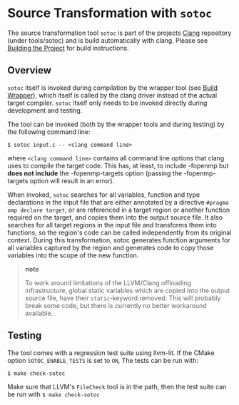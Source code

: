 # Source Transformation with `sotoc`

The source transformation tool `sotoc` is part of the projects [Clang](https://git.rwth-aachen.de/NEC-RWTH-Projects/clang) repository (under tools/sotoc) and is build automatically with clang. Please see [Building the Project](building.md) for build instructions.

## Overview

`sotoc` itself is invoked during compilation by the wrapper tool (see [Build Wrapper](build_wrapper.md)), which itself is called by the clang driver instead of the actual target compiler. `sotoc` itself only needs to be invoked directly during development and testing.

The tool can be invoked (both by the wrapper tools and during testing) by the following command line:

``` {.sourceCode .console}
$ sotoc input.c -- <clang command line>
```

where `<clang command line>` contains all command line options that clang uses to compile the target code. This has, at least, to include -fopenmp but **does not include** the -fopenmp-targets option (passing the -fopenmp-targets option will result in an error).

When invoked, `sotoc` searches for all variables, function and type declarations in the input file that are either annotated by a directive `#pragma omp declare target`, or are referenced in a target region or another function required on the target, and copies them into the output source file. It also searches for all target regions in the input file and transforms them into functions, so the region's code can be called independently from its original context. During this transformation, sotoc generates function arguments for all variables captured by the region and generates code to copy those variables into the scope of the new function.

> **note**
>
> To work around limitations of the LLVM/Clang offloading  
> infrastructure, global static variables which are copied into the output source file, have their `static`-keyword removed. This will probably break some code, but there is currently no better workaround available.
>

## Testing

The tool comes with a regression test suite using llvm-lit. If the CMake option `SOTOC_ENABLE_TESTS` is set to `ON`, The tests can be run with:

``` {.sourceCode .console}
$ make check-sotoc
```

Make sure that LLVM's `FileCheck` tool is in the path, then the test suite can be run with `$ make check-sotoc`
